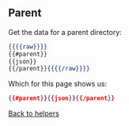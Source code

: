 ## Parent

Get the data for a parent directory:

```handlebars
{{{{raw}}}}
{{#parent}}
{{json}}
{{/parent}}{{{{/raw}}}}
```

Which for this page shows us:

```json
{{#parent}}{{json}}{{/parent}}
```

[Back to helpers](..)
